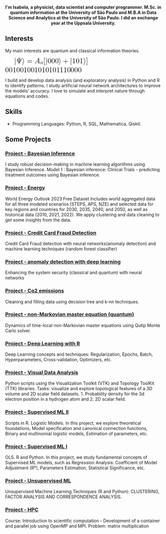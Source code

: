 
<p align="center">
  <b>I'm Isabela, a physicist, data scientist and computer programmer. 
    M.Sc. in quantum information at the University of São Paulo and M.B.A in Data Science and Analytics at the University of São Paulo. I did an exchange year at the Uppsala University. 
</b><br>
</p>

## Interests

My main interests are quantum and classical information theories. 

![GitHub Logo](https://github.com/isadays/isadays/blob/main/CodeCogsEqn.png)

I build and develop data analysis (and exploratory analysis) in Python and R to identify patterns. I study artificial neural network architectures to improve the models' accuracy. I love to simulate and interpret nature through equations and codes.


## Skills

- Programming Languages: Python, R, SQL, Mathematica, Qiskit.
## Some Projects


### [Project - Bayesian Inference](https://github.com/isadays/BayesianInference)
I study robust decision-making in machine learning algorithms using Bayesian Inference. Model 1 : Bayesian inference: Clinical Trials - predicting treatment outcomes using Bayesian inference.



### [Project - Energy](https://github.com/isadays/Energy)
World Energy Outlook 2023 Free Dataset Includes world aggregated data for all three modeled scenarios (STEPS, APS, NZE) and selected data for key regions and countries for 2030, 2035, 2040, and 2050, as well as historical data (2010, 2021, 2022). We apply clustering and data cleaning to get some insights from the data.

### [Project - Credit Card Fraud Detection](https://github.com/isadays/CreditCardFraud)
Credit Card Fraud detection with neural networks(anomaly detection) and machine learning techniques (random forest classifier)

### [Project - anomaly detection with deep learning](https://github.com/isadays/SystemSecurity)
Enhancing the system security (classical and quantum) with neural networks

### [Project - Co2 emissions ](https://github.com/isadays/Co2emissions)
Cleaning and filling data using decision tree and k-nn techniques.

### [Project - non-Markovian master equation (quantum)](https://github.com/isadays/Non-MarkovianDynamics)
Dynamics of time-local non-Markovian master equations using Qutip Monte Carlo solver.

### [Project - Deep Learning with R](https://github.com/isadays/DeepLearning)
Deep Learning concepts and techniques: Regularization, Epochs, Batch, Hyperparameters, Cross-validation, Optimizers, etc. 

### [Project - Visual Data Analysis ](https://github.com/isadays/VisualDataAnalysis)
Python scripts using the Visualization Toolkit (VTK) and Topology ToolKit (TTK) libraries. Tasks: visualize and explore topological features of a 3D volume and 2D scalar field datasets. 1. Probability density for the 3d electron position in a hydrogen atom and 2. 2D scalar field.

### [Project - Supervised ML II](https://github.com/isadays/Supervised-MLII)
Scripts in R. Logistic Models. In this project, we explore theoretical foundations, Model specification and canonical connection functions, Binary and multinomial logistic models, Estimation of parameters, etc.


### [Project - Supervised ML I](https://github.com/isadays/Supervised-ML)
OLS. R and Python. In this project, we study fundamental concepts of Supervised ML models, such as Regression Analysis: Coefficient of Model Adjustment (R²), Parameters Estimation, Statistical Significance, etc. 

### [Project - Unsupervised ML](https://github.com/isadays/Unsupervised-ML)
Unsupervised Machine Learning Techniques (R and Python): CLUSTERING, FACTOR ANALYSIS AND CORRESPONDENCE ANALYSIS.

### [Project - HPC](https://github.com/isadays/HPC-Project)
Course: Introduction to scientific computation - Development of a container and parallel job using OpenMP and MPI. Problem: matrix multiplication
